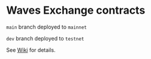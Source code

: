 # Waves Exchange contracts

`main` branch deployed to `mainnet`

`dev` branch deployed to `testnet`

See [Wiki](https://github.com/waves-exchange/contracts/wiki) for details.
